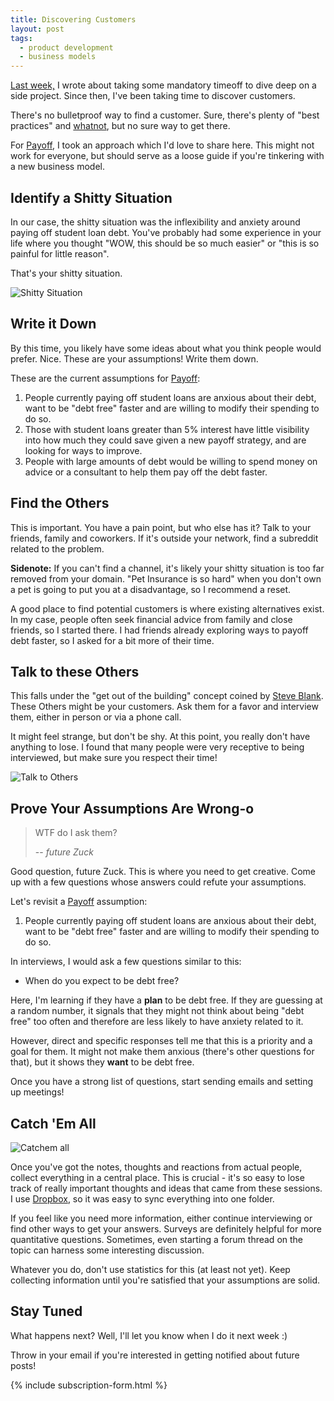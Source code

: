 ```yaml
---
title: Discovering Customers
layout: post
tags:
  - product development
  - business models
---
```


[Last week,](2017/07/mandatory-timeoff.html) I wrote about taking some mandatory timeoff to dive deep on a side project. Since then, I've been taking time to discover customers.

There's no bulletproof way to find a customer. Sure, there's plenty of "best practices" and [whatnot](https://www.entrepreneur.com/article/219582), but no sure way to get there.

For [Payoff](https://github.com/bomatson/payoff), I took an approach which I'd love to share here. This might not work for everyone, but should serve as a loose guide if you're tinkering with a new business model.

## Identify a Shitty Situation

In our case, the shitty situation was the inflexibility and anxiety around paying off student loan debt. You've probably had some experience in your life where you thought "WOW, this should be so much easier" or "this is so painful for little reason".

That's your shitty situation.

![Shitty Situation](https://s3.amazonaws.com/lowres.cartoonstock.com/military-chef-cook-hot_oil-sieges-siege_war-wmi110816_low.jpg)

## Write it Down

By this time, you likely have some ideas about what you think people would prefer. Nice. These are your assumptions! Write them down.

These are the current assumptions for [Payoff](https://github.com/bomatson/payoff):

1. People currently paying off student loans are anxious about their debt, want to be "debt free" faster and are willing to modify their spending to do so.
1. Those with student loans greater than 5% interest have little visibility into how much they could save given a new payoff strategy, and are looking for ways to improve.
1. People with large amounts of debt would be willing to spend money on advice or a consultant to help them pay off the debt faster.

## Find the Others

This is important. You have a pain point, but who else has it? Talk to your friends, family and coworkers. If it's outside your network, find a subreddit related to the problem.

**Sidenote:** If you can't find a channel, it's likely your shitty situation is too far removed from your domain. "Pet Insurance is so hard" when you don't own a pet is going to put you at a disadvantage, so I recommend a reset.

A good place to find potential customers is where existing alternatives exist. In my case, people often seek financial advice from family and close friends, so I started there.
I had friends already exploring ways to payoff debt faster, so I asked for a bit more of their time.

## Talk to these Others

This falls under the "get out of the building" concept coined by [Steve Blank](https://steveblank.com/2010/03/11/teaching-entrepreneurship-%E2%80%93-by-getting-out-of-the-building/).
These Others might be your customers. Ask them for a favor and interview them, either in person or via a phone call.

It might feel strange, but don't be shy. At this point, you really don't have anything to lose. I found that many people were very receptive to being interviewed, but make sure you respect their time!

![Talk to Others](https://s3.amazonaws.com/lowres.cartoonstock.com/business-commerce-busy-workloads-hand_free-help-ask_for_help-mfln144_low.jpg)

## Prove Your Assumptions Are Wrong-o

> WTF do I ask them?
> 
> -- _future Zuck_

Good question, future Zuck. This is where you need to get creative. Come up with a few questions whose answers could refute your assumptions.

Let's revisit a [Payoff](https://github.com/bomatson/payoff) assumption:

1. People currently paying off student loans are anxious about their debt, want to be "debt free" faster and are willing to modify their spending to do so.

In interviews, I would ask a few questions similar to this:

- When do you expect to be debt free?

Here, I'm learning if they have a **plan** to be debt free. If they are guessing at a random number, it signals that they might not think about being "debt free" too often and therefore are less likely to have anxiety related to it.

However, direct and specific responses tell me that this is a priority and a goal for them. It might not make them anxious (there's other questions for that), but it shows they **want** to be debt free.

Once you have a strong list of questions, start sending emails and setting up meetings!


## Catch 'Em All

![Catchem all](https://s3.amazonaws.com/lowres.cartoonstock.com/military-refrigerator_magnets-magnets-fridge_magnet-magnetic_pull-magnetic_field-bven72_low.jpg)

Once you've got the notes, thoughts and reactions from actual people, collect everything in a central place. This is crucial - it's so easy to lose track of really important thoughts and ideas that came from these sessions. I use [Dropbox](https://www.dropbox.com/), so it was easy to sync everything into one folder.

If you feel like you need more information, either continue interviewing or find other ways to get your answers.
Surveys are definitely helpful for more quantitative questions. Sometimes, even starting a forum thread on the topic can harness some interesting discussion.

Whatever you do, don't use statistics for this (at least not yet). Keep collecting information until you're satisfied that your assumptions are solid.

## Stay Tuned

What happens next? Well, I'll let you know when I do it next week :)

Throw in your email if you're interested in getting notified about future posts!

{% include subscription-form.html %}
